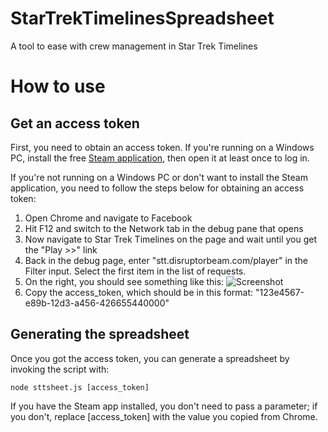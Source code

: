 # StarTrekTimelinesSpreadsheet
A tool to ease with crew management in Star Trek Timelines

# How to use

## Get an access token
First, you need to obtain an access token. If you're running on a Windows PC, install the free [Steam application](http://store.steampowered.com/app/600750/Star_Trek_Timelines/), then open it at least once to log in.

If you're not running on a Windows PC or don't want to install the Steam application, you need to follow the steps below for obtaining an access token:

1. Open Chrome and navigate to Facebook
2. Hit F12 and switch to the Network tab in the debug pane that opens
3. Now navigate to Star Trek Timelines on the page and wait until you get the "Play >>" link
4. Back in the debug page, enter "stt.disruptorbeam.com/player" in the Filter input. Select the first item in the list of requests.
5. On the right, you should see something like this:
![Screenshot](/StarTrekTimelinesSpreadsheet/screenshot.png "Screenshot")
6. Copy the access_token, which should be in this format: "123e4567-e89b-12d3-a456-426655440000"

## Generating the spreadsheet
Once you got the access token, you can generate a spreadsheet by invoking the script with:
```
node sttsheet.js [access_token]
```

If you have the Steam app installed, you don't need to pass a parameter; if you don't, replace [access_token] with the value you copied from Chrome.

